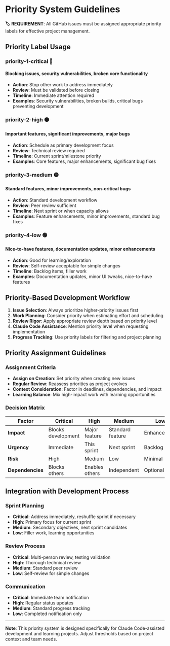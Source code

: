 # Priority System Guidelines

**🏷️ REQUIREMENT**: All GitHub issues must be assigned appropriate priority labels for effective project management.

## Priority Label Usage

### priority-1-critical 🔴

#### Blocking issues, security vulnerabilities, broken core functionality

- **Action**: Stop other work to address immediately
- **Review**: Must be validated before closing
- **Timeline**: Immediate attention required
- **Examples**: Security vulnerabilities, broken builds, critical bugs preventing development

### priority-2-high 🟠

#### Important features, significant improvements, major bugs

- **Action**: Schedule as primary development focus
- **Review**: Technical review required
- **Timeline**: Current sprint/milestone priority
- **Examples**: Core features, major enhancements, significant bug fixes

### priority-3-medium 🟡

#### Standard features, minor improvements, non-critical bugs

- **Action**: Standard development workflow
- **Review**: Peer review sufficient
- **Timeline**: Next sprint or when capacity allows
- **Examples**: Feature enhancements, minor improvements, standard bug fixes

### priority-4-low 🟢

#### Nice-to-have features, documentation updates, minor enhancements

- **Action**: Good for learning/exploration
- **Review**: Self-review acceptable for simple changes
- **Timeline**: Backlog items, filler work
- **Examples**: Documentation updates, minor UI tweaks, nice-to-have features

## Priority-Based Development Workflow

1. **Issue Selection**: Always prioritize higher-priority issues first
2. **Work Planning**: Consider priority when estimating effort and scheduling
3. **Review Rigor**: Apply appropriate review depth based on priority level
4. **Claude Code Assistance**: Mention priority level when requesting implementation
5. **Progress Tracking**: Use priority labels for filtering and project planning

## Priority Assignment Guidelines

### Assignment Criteria

- **Assign on Creation**: Set priority when creating new issues
- **Regular Review**: Reassess priorities as project evolves
- **Context Consideration**: Factor in deadlines, dependencies, and impact
- **Learning Balance**: Mix high-impact work with learning opportunities

### Decision Matrix

| Factor           | Critical           | High           | Medium           | Low         |
| ---------------- | ------------------ | -------------- | ---------------- | ----------- |
| **Impact**       | Blocks development | Major feature  | Standard feature | Enhancement |
| **Urgency**      | Immediate          | This sprint    | Next sprint      | Backlog     |
| **Risk**         | High               | Medium         | Low              | Minimal     |
| **Dependencies** | Blocks others      | Enables others | Independent      | Optional    |

## Integration with Development Process

### Sprint Planning

- **Critical**: Address immediately, reshuffle sprint if necessary
- **High**: Primary focus for current sprint
- **Medium**: Secondary objectives, next sprint candidates
- **Low**: Filler work, learning opportunities

### Review Process

- **Critical**: Multi-person review, testing validation
- **High**: Thorough technical review
- **Medium**: Standard peer review
- **Low**: Self-review for simple changes

### Communication

- **Critical**: Immediate team notification
- **High**: Regular status updates
- **Medium**: Standard progress tracking
- **Low**: Completed notification only

---

**Note**: This priority system is designed specifically for Claude Code-assisted development and learning
projects. Adjust thresholds based on project context and team needs.

